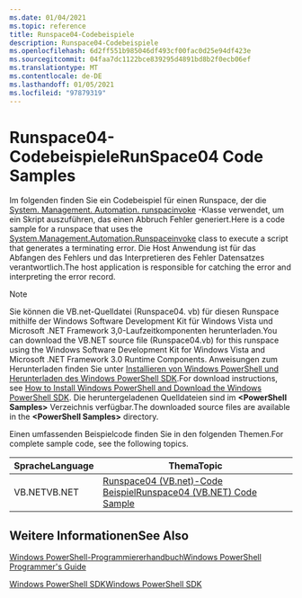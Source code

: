 ```yaml
---
ms.date: 01/04/2021
ms.topic: reference
title: Runspace04-Codebeispiele
description: Runspace04-Codebeispiele
ms.openlocfilehash: 6d2ff551b985046df493cf00fac0d25e94df423e
ms.sourcegitcommit: 04faa7dc1122bce839295d4891bd8b2f0ecb06ef
ms.translationtype: MT
ms.contentlocale: de-DE
ms.lasthandoff: 01/05/2021
ms.locfileid: "97879319"
---
```

# <a name="runspace04-code-samples"></a><span data-ttu-id="abda6-103">Runspace04-Codebeispiele</span><span class="sxs-lookup"><span data-stu-id="abda6-103">RunSpace04 Code Samples</span></span>

<span data-ttu-id="abda6-104">Im folgenden finden Sie ein Codebeispiel für einen Runspace, der die [System. Management. Automation. runspacinvoke](/dotnet/api/System.Management.Automation.RunspaceInvoke) -Klasse verwendet, um ein Skript auszuführen, das einen Abbruch Fehler generiert.</span><span class="sxs-lookup"><span data-stu-id="abda6-104">Here is a code sample for a runspace that uses the [System.Management.Automation.Runspaceinvoke](/dotnet/api/System.Management.Automation.RunspaceInvoke) class to execute a script that generates a terminating error.</span></span> <span data-ttu-id="abda6-105">Die Host Anwendung ist für das Abfangen des Fehlers und das Interpretieren des Fehler Datensatzes verantwortlich.</span><span class="sxs-lookup"><span data-stu-id="abda6-105">The host application is responsible for catching the error and interpreting the error record.</span></span>

> [!NOTE]
> <span data-ttu-id="abda6-106">Sie können die VB.net-Quelldatei (Runspace04. vb) für diesen Runspace mithilfe der Windows Software Development Kit für Windows Vista und Microsoft .NET Framework 3,0-Laufzeitkomponenten herunterladen.</span><span class="sxs-lookup"><span data-stu-id="abda6-106">You can download the VB.NET source file (Runspace04.vb) for this runspace using the Windows Software Development Kit for Windows Vista and Microsoft .NET Framework 3.0 Runtime Components.</span></span>
> <span data-ttu-id="abda6-107">Anweisungen zum Herunterladen finden Sie unter [Installieren von Windows PowerShell und Herunterladen des Windows PowerShell SDK](/powershell/scripting/developer/installing-the-windows-powershell-sdk).</span><span class="sxs-lookup"><span data-stu-id="abda6-107">For download instructions, see [How to Install Windows PowerShell and Download the Windows PowerShell SDK](/powershell/scripting/developer/installing-the-windows-powershell-sdk).</span></span>
> <span data-ttu-id="abda6-108">Die heruntergeladenen Quelldateien sind im **\<PowerShell Samples>** Verzeichnis verfügbar.</span><span class="sxs-lookup"><span data-stu-id="abda6-108">The downloaded source files are available in the **\<PowerShell Samples>** directory.</span></span>

<span data-ttu-id="abda6-109">Einen umfassenden Beispielcode finden Sie in den folgenden Themen.</span><span class="sxs-lookup"><span data-stu-id="abda6-109">For complete sample code, see the following topics.</span></span>

|<span data-ttu-id="abda6-110">Sprache</span><span class="sxs-lookup"><span data-stu-id="abda6-110">Language</span></span>|<span data-ttu-id="abda6-111">Thema</span><span class="sxs-lookup"><span data-stu-id="abda6-111">Topic</span></span>|
|--------------|-----------|
|<span data-ttu-id="abda6-112">VB.NET</span><span class="sxs-lookup"><span data-stu-id="abda6-112">VB.NET</span></span>|[<span data-ttu-id="abda6-113">Runspace04 (VB.net)-Code Beispiel</span><span class="sxs-lookup"><span data-stu-id="abda6-113">Runspace04 (VB.NET) Code Sample</span></span>](./runspace04-vb-net-code-sample.md)|

## <a name="see-also"></a><span data-ttu-id="abda6-114">Weitere Informationen</span><span class="sxs-lookup"><span data-stu-id="abda6-114">See Also</span></span>

[<span data-ttu-id="abda6-115">Windows PowerShell-Programmiererhandbuch</span><span class="sxs-lookup"><span data-stu-id="abda6-115">Windows PowerShell Programmer's Guide</span></span>](./windows-powershell-programmer-s-guide.md)

[<span data-ttu-id="abda6-116">Windows PowerShell SDK</span><span class="sxs-lookup"><span data-stu-id="abda6-116">Windows PowerShell SDK</span></span>](../windows-powershell-reference.md)
